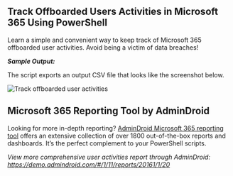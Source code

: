 ## Track Offboarded Users Activities in Microsoft 365 Using PowerShell
Learn a simple and convenient way to keep track of Microsoft 365 offboarded user activities. Avoid being a victim of data breaches!

***Sample Output:***

The script exports an output CSV file that looks like the screenshot below.

![Track offboarded user activities](https://o365reports.com/wp-content/uploads/2024/01/Offboarded-UserActivity-1-1.png?v=1705575596)
## Microsoft 365 Reporting Tool by AdminDroid
Looking for more in-depth reporting? [AdminDroid Microsoft 365 reporting tool](https://admindroid.com/?src=GitHub) offers an extensive collection of over 1800 out-of-the-box reports and dashboards. It’s the perfect complement to your PowerShell scripts.

*View more comprehensive user activities report through AdminDroid: <https://demo.admindroid.com/#/1/11/reports/20161/1/20>* 

